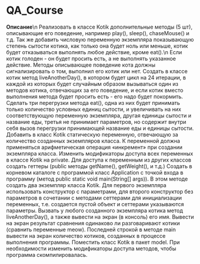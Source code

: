 # QA_Course
**Описание**\n
Реализовать в классе Kotik дополнительные методы (5 шт), описывающие его
поведение, например play(), sleep(), chaseMouse() и т.д. Так же добавить числовую
переменную экземпляра показывающую степень сытости котика, как только она будет
ноль или меньше, котик будет отказываться выполнять любое действие, кроме eat().\n
Если котик голоден - он будет просить есть, а не выполнять указанное действие.
Методы описывающее поведение кота должны сигнализировать о том, выполнил его
котик или нет.
Создать в классе котик метод liveAnotherDay(), в котором будет цикл на 24 итерации, в
каждой из которых будет случайным образом вызываться один из методов котика,
отвечающих за его поведение, и если котик вместо выполнения метода будет просить
есть - его надо будет покормить.
Сделать три перегрузки метода eat(), одна из них будет принимать только количество
условных единиц сытости, и увеличивать на них соответствующую переменную
экземпляра, другая единицы сытости и название еды, третья не принимает
параметров, но содержит внутри себя вызов перегрузки принимающей название еды и
единицы сытости.
Добавить в класс Kotik статическую переменную, отвечающую за количество
созданных экземпляров класса. К переменной должна применяться арифметическая
операция «инкремент» при создании экземпляра класса.
Изменить модификаторы доступа всех переменных в классе Kotik на private. Для
доступа к переменным из других классов создать геттеры (public методы getName(),
getWeight(), и т.д.)
Создать в корневом каталоге с программой класс Application с точкой входа в
программу (метод public static void main(String[] args)).
В этом методе создать два экземпляр класса Kotik. Для первого экземпляра
использовать конструктор с параметрами, для второго конструктор без параметров в
сочетании с методами сеттерами для инициализации переменных, т.е. создается
пустой объект и сеттерами указываются параметры.
Вызвать у любого созданного экземпляра котика метод liveAnotherDay(), а также
вывести на экран (в консоль) его имя.
Вывести на экран результат сравнения одинаково ли разговаривают котики (сравнить
переменные meow).
Последней строкой в методе main вывести на экран количество котиков, созданных в
процессе выполнения программы.
Поместить класс Kotik в пакет model. При необходимости изменить модификаторы
доступа методов, чтобы программа скомпилировалась.
